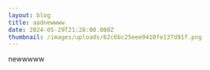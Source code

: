 ```yaml
---
layout: blog
title: aadnewwww
date: 2024-05-29T21:28:00.000Z
thumbnail: /images/uploads/62c6bc25eee9410fe137d91f.png
---
```

newwwww
